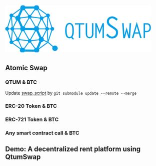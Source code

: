 # ![QtumSwap logo](image/qtumswap-logo-small.png)

## Atomic Swap

### QTUM & BTC

Update [swap_script](git@github.com:DexHunter/swap_script.git) by `git submodule update --remote --merge`

### ERC-20 Token & BTC

### ERC-721 Token & BTC

### Any smart contract call & BTC

## Demo: A decentralized rent platform using QtumSwap
